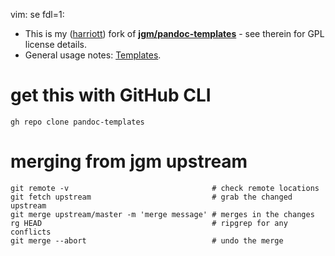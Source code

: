 vim: se fdl=1:

  * This is my ([harriott](https://github.com/harriott)) fork of **[jgm/pandoc-templates](https://github.com/jgm/pandoc-templates)** - see therein for GPL license details.
  * General usage notes: [Templates](https://pandoc.org/MANUAL.html#templates).

# get this with GitHub CLI
    gh repo clone pandoc-templates

# merging from jgm upstream

    git remote -v                                # check remote locations
    git fetch upstream                           # grab the changed upstream
    git merge upstream/master -m 'merge message' # merges in the changes
    rg HEAD                                      # ripgrep for any conflicts
    git merge --abort                            # undo the merge

